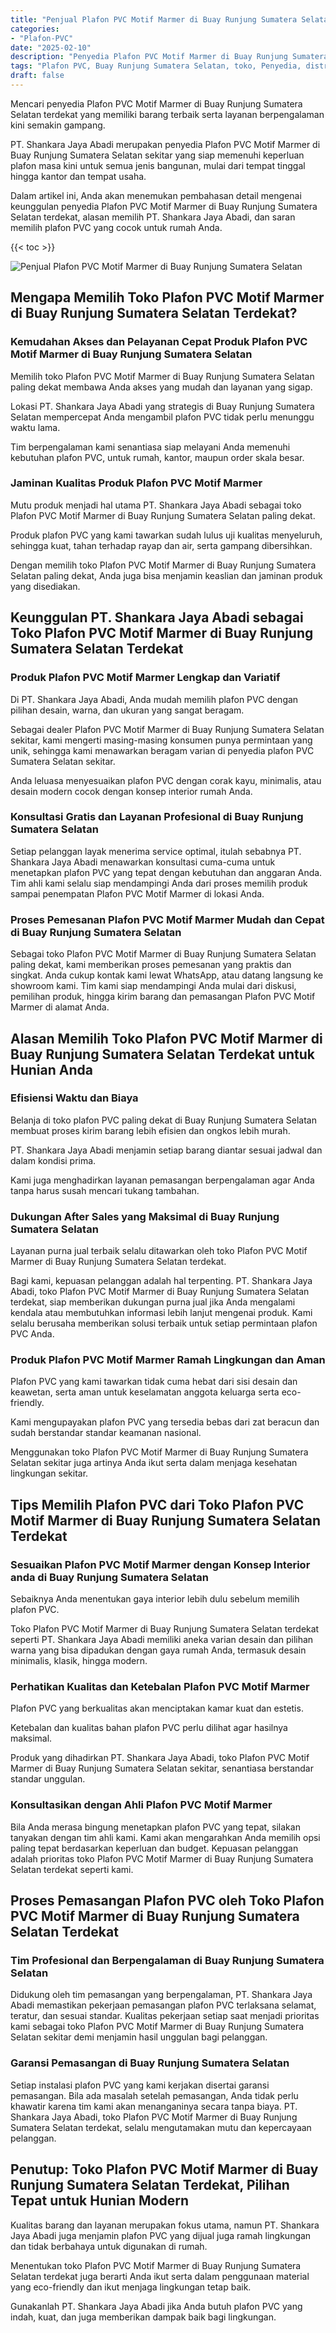 ```yaml
---
title: "Penjual Plafon PVC Motif Marmer di Buay Runjung Sumatera Selatan"
categories: 
- "Plafon-PVC"
date: "2025-02-10"
description: "Penyedia Plafon PVC Motif Marmer di Buay Runjung Sumatera Selatan untuk rumah, perkantoran, serta toko. Material terbaik, beragam motif, pilihan warna menarik, dengan layanan instalasi ditangani oleh teknisi ahli dan garansi resmi!|Servis distribusi Plafon PVC Motif Marmer di Buay Runjung Sumatera Selatan untuk kebutuhan rumah, kantor, maupun ritel, beserta produk terbaik dan penempatan oleh tenaga ahli profesional dan jaminan resmi.|Solusi Plafon PVC Motif Marmer di Buay Runjung Sumatera Selatan yang terbukti untuk hunian, kantor, dan ritel, bersama plafon terbaik dan penempatan ditangani oleh tenaga ahli profesional serta kepastian resmi.|Penjualan Plafon PVC Motif Marmer di Buay Runjung Sumatera Selatan untuk rumah, kantor, serta ritel, dengan plafon berkualitas dan pemasangan oleh tenaga ahli berpengalaman, dilengkapi dengan jaminan resmi.}"
tags: "Plafon PVC, Buay Runjung Sumatera Selatan, toko, Penyedia, distributor"
draft: false
---
```


Mencari penyedia Plafon PVC Motif Marmer di Buay Runjung Sumatera Selatan terdekat yang memiliki barang terbaik serta layanan berpengalaman kini semakin gampang.

PT. Shankara Jaya Abadi merupakan penyedia Plafon PVC Motif Marmer di Buay Runjung Sumatera Selatan sekitar yang siap memenuhi keperluan plafon masa kini untuk semua jenis bangunan, mulai dari tempat tinggal hingga kantor dan tempat usaha.

Dalam artikel ini, Anda akan menemukan pembahasan detail mengenai keunggulan penyedia Plafon PVC Motif Marmer di Buay Runjung Sumatera Selatan terdekat, alasan memilih PT. Shankara Jaya Abadi, dan saran memilih plafon PVC yang cocok untuk rumah Anda.

{{< toc >}}

![Penjual Plafon PVC Motif Marmer di Buay Runjung Sumatera Selatan](/images/Plafon-PVC/Penjual-Plafon-PVC-Motif-Marmer-di-Buay-Runjung-Sumatera-Selatan.png)


## Mengapa Memilih Toko Plafon PVC Motif Marmer di Buay Runjung Sumatera Selatan Terdekat?

### Kemudahan Akses dan Pelayanan Cepat Produk Plafon PVC Motif Marmer di Buay Runjung Sumatera Selatan

Memilih toko Plafon PVC Motif Marmer di Buay Runjung Sumatera Selatan paling dekat membawa Anda akses yang mudah dan layanan yang sigap.

Lokasi PT. Shankara Jaya Abadi yang strategis di Buay Runjung Sumatera Selatan mempercepat Anda mengambil plafon PVC tidak perlu menunggu waktu lama.

Tim berpengalaman kami senantiasa siap melayani Anda memenuhi kebutuhan plafon PVC, untuk rumah, kantor, maupun order skala besar.

### Jaminan Kualitas Produk Plafon PVC Motif Marmer

Mutu produk menjadi hal utama PT. Shankara Jaya Abadi sebagai toko Plafon PVC Motif Marmer di Buay Runjung Sumatera Selatan paling dekat.

Produk plafon PVC yang kami tawarkan sudah lulus uji kualitas menyeluruh, sehingga kuat, tahan terhadap rayap dan air, serta gampang dibersihkan.

Dengan memilih toko Plafon PVC Motif Marmer di Buay Runjung Sumatera Selatan paling dekat, Anda juga bisa menjamin keaslian dan jaminan produk yang disediakan.

## Keunggulan PT. Shankara Jaya Abadi sebagai Toko Plafon PVC Motif Marmer di Buay Runjung Sumatera Selatan Terdekat

### Produk Plafon PVC Motif Marmer Lengkap dan Variatif

Di PT. Shankara Jaya Abadi, Anda mudah memilih plafon PVC dengan pilihan desain, warna, dan ukuran yang sangat beragam.

Sebagai dealer Plafon PVC Motif Marmer di Buay Runjung Sumatera Selatan sekitar, kami mengerti masing-masing konsumen punya permintaan yang unik, sehingga kami menawarkan beragam varian di penyedia plafon PVC Sumatera Selatan sekitar.

Anda leluasa menyesuaikan plafon PVC dengan corak kayu, minimalis, atau desain modern cocok dengan konsep interior rumah Anda.

### Konsultasi Gratis dan Layanan Profesional di Buay Runjung Sumatera Selatan

Setiap pelanggan layak menerima service optimal, itulah sebabnya PT. Shankara Jaya Abadi menawarkan konsultasi cuma-cuma untuk menetapkan plafon PVC yang tepat dengan kebutuhan dan anggaran Anda. Tim ahli kami selalu siap mendampingi Anda dari proses memilih produk sampai penempatan Plafon PVC Motif Marmer di lokasi Anda.

### Proses Pemesanan Plafon PVC Motif Marmer Mudah dan Cepat di Buay Runjung Sumatera Selatan

Sebagai toko Plafon PVC Motif Marmer di Buay Runjung Sumatera Selatan paling dekat, kami memberikan proses pemesanan yang praktis dan singkat. Anda cukup kontak kami lewat WhatsApp, atau datang langsung ke showroom kami. Tim kami siap mendampingi Anda mulai dari diskusi, pemilihan produk, hingga kirim barang dan pemasangan Plafon PVC Motif Marmer di alamat Anda.

## Alasan Memilih Toko Plafon PVC Motif Marmer di Buay Runjung Sumatera Selatan Terdekat untuk Hunian Anda

### Efisiensi Waktu dan Biaya

Belanja di toko plafon PVC paling dekat di Buay Runjung Sumatera Selatan membuat proses kirim barang lebih efisien dan ongkos lebih murah.

PT. Shankara Jaya Abadi menjamin setiap barang diantar sesuai jadwal dan dalam kondisi prima.

Kami juga menghadirkan layanan pemasangan berpengalaman agar Anda tanpa harus susah mencari tukang tambahan.

### Dukungan After Sales yang Maksimal di Buay Runjung Sumatera Selatan

Layanan purna jual terbaik selalu ditawarkan oleh toko Plafon PVC Motif Marmer di Buay Runjung Sumatera Selatan terdekat.

Bagi kami, kepuasan pelanggan adalah hal terpenting. PT. Shankara Jaya Abadi, toko Plafon PVC Motif Marmer di Buay Runjung Sumatera Selatan terdekat, siap memberikan dukungan purna jual jika Anda mengalami kendala atau membutuhkan informasi lebih lanjut mengenai produk. Kami selalu berusaha memberikan solusi terbaik untuk setiap permintaan plafon PVC Anda.

### Produk Plafon PVC Motif Marmer Ramah Lingkungan dan Aman

Plafon PVC yang kami tawarkan tidak cuma hebat dari sisi desain dan keawetan, serta aman untuk keselamatan anggota keluarga serta eco-friendly.

Kami mengupayakan plafon PVC yang tersedia bebas dari zat beracun dan sudah berstandar standar keamanan nasional.

Menggunakan toko Plafon PVC Motif Marmer di Buay Runjung Sumatera Selatan sekitar juga artinya Anda ikut serta dalam menjaga kesehatan lingkungan sekitar.

## Tips Memilih Plafon PVC dari Toko Plafon PVC Motif Marmer di Buay Runjung Sumatera Selatan Terdekat

### Sesuaikan Plafon PVC Motif Marmer dengan Konsep Interior anda di Buay Runjung Sumatera Selatan

Sebaiknya Anda menentukan gaya interior lebih dulu sebelum memilih plafon PVC.

Toko Plafon PVC Motif Marmer di Buay Runjung Sumatera Selatan terdekat seperti PT. Shankara Jaya Abadi memiliki aneka varian desain dan pilihan warna yang bisa dipadukan dengan gaya rumah Anda, termasuk desain minimalis, klasik, hingga modern.

### Perhatikan Kualitas dan Ketebalan Plafon PVC Motif Marmer

Plafon PVC yang berkualitas akan menciptakan kamar kuat dan estetis.

Ketebalan dan kualitas bahan plafon PVC perlu dilihat agar hasilnya maksimal.

Produk yang dihadirkan PT. Shankara Jaya Abadi, toko Plafon PVC Motif Marmer di Buay Runjung Sumatera Selatan sekitar, senantiasa berstandar standar unggulan.

### Konsultasikan dengan Ahli Plafon PVC Motif Marmer

Bila Anda merasa bingung menetapkan plafon PVC yang tepat, silakan tanyakan dengan tim ahli kami. Kami akan mengarahkan Anda memilih opsi paling tepat berdasarkan keperluan dan budget. Kepuasan pelanggan adalah prioritas toko Plafon PVC Motif Marmer di Buay Runjung Sumatera Selatan terdekat seperti kami.

## Proses Pemasangan Plafon PVC oleh Toko Plafon PVC Motif Marmer di Buay Runjung Sumatera Selatan Terdekat

### Tim Profesional dan Berpengalaman di Buay Runjung Sumatera Selatan

Didukung oleh tim pemasangan yang berpengalaman, PT. Shankara Jaya Abadi memastikan pekerjaan pemasangan plafon PVC terlaksana selamat, teratur, dan sesuai standar. Kualitas pekerjaan setiap saat menjadi prioritas kami sebagai toko Plafon PVC Motif Marmer di Buay Runjung Sumatera Selatan sekitar demi menjamin hasil unggulan bagi pelanggan.

### Garansi Pemasangan di Buay Runjung Sumatera Selatan

Setiap instalasi plafon PVC yang kami kerjakan disertai garansi pemasangan. Bila ada masalah setelah pemasangan, Anda tidak perlu khawatir karena tim kami akan menanganinya secara tanpa biaya. PT. Shankara Jaya Abadi, toko Plafon PVC Motif Marmer di Buay Runjung Sumatera Selatan terdekat, selalu mengutamakan mutu dan kepercayaan pelanggan.

## Penutup: Toko Plafon PVC Motif Marmer di Buay Runjung Sumatera Selatan Terdekat, Pilihan Tepat untuk Hunian Modern

Kualitas barang dan layanan merupakan fokus utama, namun PT. Shankara Jaya Abadi juga menjamin plafon PVC yang dijual juga ramah lingkungan dan tidak berbahaya untuk digunakan di rumah.

Menentukan toko Plafon PVC Motif Marmer di Buay Runjung Sumatera Selatan terdekat juga berarti Anda ikut serta dalam penggunaan material yang eco-friendly dan ikut menjaga lingkungan tetap baik.

Gunakanlah PT. Shankara Jaya Abadi jika Anda butuh plafon PVC yang indah, kuat, dan juga memberikan dampak baik bagi lingkungan.